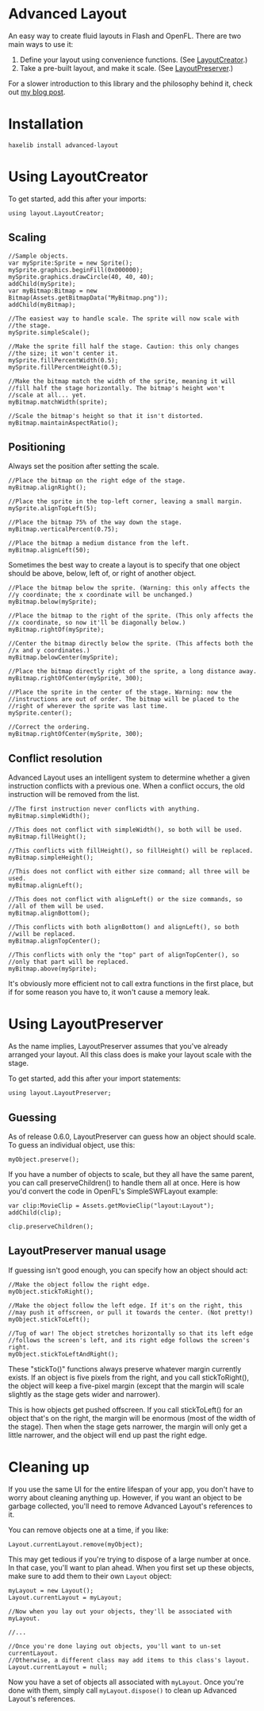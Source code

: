 # Advanced Layout

An easy way to create fluid layouts in Flash and OpenFL. There are two main ways to use it:

1. Define your layout using convenience functions. (See [LayoutCreator](#using-layoutcreator).)
2. Take a pre-built layout, and make it scale. (See [LayoutPreserver](#using-layoutpreserver).)

For a slower introduction to this library and the philosophy behind it, check out [my blog post](https://player03.com/2017/05/16/advanced-layout/).

Installation
============

    haxelib install advanced-layout

Using LayoutCreator
===================

To get started, add this after your imports:

    using layout.LayoutCreator;

Scaling
-------

    //Sample objects.
    var mySprite:Sprite = new Sprite();
    mySprite.graphics.beginFill(0x000000);
    mySprite.graphics.drawCircle(40, 40, 40);
    addChild(mySprite);
    var myBitmap:Bitmap = new Bitmap(Assets.getBitmapData("MyBitmap.png"));
    addChild(myBitmap);
    
    //The easiest way to handle scale. The sprite will now scale with
    //the stage.
    mySprite.simpleScale();
    
    //Make the sprite fill half the stage. Caution: this only changes
    //the size; it won't center it.
    mySprite.fillPercentWidth(0.5);
    mySprite.fillPercentHeight(0.5);
    
    //Make the bitmap match the width of the sprite, meaning it will
    //fill half the stage horizontally. The bitmap's height won't
    //scale at all... yet.
    myBitmap.matchWidth(sprite);
    
    //Scale the bitmap's height so that it isn't distorted.
    myBitmap.maintainAspectRatio();

Positioning
-----------

Always set the position after setting the scale.

    //Place the bitmap on the right edge of the stage.
    myBitmap.alignRight();
    
    //Place the sprite in the top-left corner, leaving a small margin.
    mySprite.alignTopLeft(5);
    
    //Place the bitmap 75% of the way down the stage.
    myBitmap.verticalPercent(0.75);
    
    //Place the bitmap a medium distance from the left.
    myBitmap.alignLeft(50);

Sometimes the best way to create a layout is to specify that one object should be above, below, left of, or right of another object.

    //Place the bitmap below the sprite. (Warning: this only affects the
    //y coordinate; the x coordinate will be unchanged.)
    myBitmap.below(mySprite);
    
    //Place the bitmap to the right of the sprite. (This only affects the
    //x coordinate, so now it'll be diagonally below.)
    myBitmap.rightOf(mySprite);
    
    //Center the bitmap directly below the sprite. (This affects both the
    //x and y coordinates.)
    myBitmap.belowCenter(mySprite);
    
    //Place the bitmap directly right of the sprite, a long distance away.
    myBitmap.rightOfCenter(mySprite, 300);
    
    //Place the sprite in the center of the stage. Warning: now the
    //instructions are out of order. The bitmap will be placed to the
    //right of wherever the sprite was last time.
    mySprite.center();
    
    //Correct the ordering.
    myBitmap.rightOfCenter(mySprite, 300);

Conflict resolution
-------------------

Advanced Layout uses an intelligent system to determine whether a given instruction conflicts with a previous one. When a conflict occurs, the old instruction will be removed from the list.

    //The first instruction never conflicts with anything.
    myBitmap.simpleWidth();
    
    //This does not conflict with simpleWidth(), so both will be used.
    myBitmap.fillHeight();
    
    //This conflicts with fillHeight(), so fillHeight() will be replaced.
    myBitmap.simpleHeight();
    
    //This does not conflict with either size command; all three will be used.
    myBitmap.alignLeft();
    
    //This does not conflict with alignLeft() or the size commands, so
    //all of them will be used.
    myBitmap.alignBottom();
    
    //This conflicts with both alignBottom() and alignLeft(), so both
    //will be replaced.
    myBitmap.alignTopCenter();
    
    //This conflicts with only the "top" part of alignTopCenter(), so
    //only that part will be replaced.
    myBitmap.above(mySprite);

It's obviously more efficient not to call extra functions in the first place, but if for some reason you have to, it won't cause a memory leak.

Using LayoutPreserver
=====================

As the name implies, LayoutPreserver assumes that you've already arranged your layout. All this class does is make your layout scale with the stage.

To get started, add this after your import statements:

    using layout.LayoutPreserver;

Guessing
--------

As of release 0.6.0, LayoutPreserver can guess how an object should scale. To guess an individual object, use this:

    myObject.preserve();

If you have a number of objects to scale, but they all have the same parent, you can call preserveChildren() to handle them all at once. Here is how you'd convert the code in OpenFL's SimpleSWFLayout example:

    var clip:MovieClip = Assets.getMovieClip("layout:Layout");
    addChild(clip);
    
    clip.preserveChildren();

LayoutPreserver manual usage
----------------------------

If guessing isn't good enough, you can specify how an object should act:

    //Make the object follow the right edge.
    myObject.stickToRight();
    
    //Make the object follow the left edge. If it's on the right, this
    //may push it offscreen, or pull it towards the center. (Not pretty!)
    myObject.stickToLeft();
    
    //Tug of war! The object stretches horizontally so that its left edge
    //follows the screen's left, and its right edge follows the screen's right.
    myObject.stickToLeftAndRight();

These "stickTo()" functions always preserve whatever margin currently exists. If an object is five pixels from the right, and you call stickToRight(), the object will keep a five-pixel margin (except that the margin will scale slightly as the stage gets wider and narrower).

This is how objects get pushed offscreen. If you call stickToLeft() for an object that's on the right, the margin will be enormous (most of the width of the stage). Then when the stage gets narrower, the margin will only get a little narrower, and the object will end up past the right edge.

Cleaning up
===========

If you use the same UI for the entire lifespan of your app, you don't have to worry about cleaning anything up. However, if you want an object to be garbage collected, you'll need to remove Advanced Layout's references to it.

You can remove objects one at a time, if you like:

    Layout.currentLayout.remove(myObject);

This may get tedious if you're trying to dispose of a large number at once. In that case, you'll want to plan ahead. When you first set up these objects, make sure to add them to their own `Layout` object:

    myLayout = new Layout();
    Layout.currentLayout = myLayout;
	
	//Now when you lay out your objects, they'll be associated with myLayout.
	
	//...
	
	//Once you're done laying out objects, you'll want to un-set currentLayout.
	//Otherwise, a different class may add items to this class's layout.
	Layout.currentLayout = null;

Now you have a set of objects all associated with `myLayout`. Once you're done with them, simply call `myLayout.dispose()` to clean up Advanced Layout's references.
